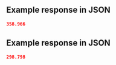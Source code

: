 ## Example response in JSON

```json
358.966
```

## Example response in JSON

```json
298.798
```

